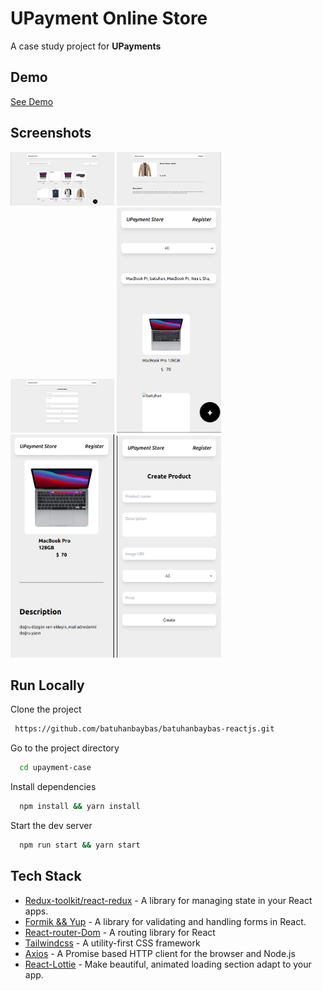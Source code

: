 #  UPayment Online Store

A case study project for **UPayments**

## Demo

[See Demo](https://batuhan-baybas-upayment-case-study.netlify.app/) 

## Screenshots

<img src="public/project_img/Upayment_store_home.png" alt="home page" width="33%" />
<img src="public/project_img/Upayment_store_detail.png" alt="detail page" width="33%">
<img src="public/project_img/Upayment_store_create.png" alt="create page" width="33%">
<img src="public/project_img/Upayment_store_home_responsive.png" alt="home page responsive" width="33%">
<img src="public/project_img/uPayment_store_detail_responsive.png" alt="detail page responsive" width="33%">
<img src="public/project_img/Upayment_store_create_responsive.png" alt="create page responsive" width="33%">

## Run Locally

Clone the project

```bash
 https://github.com/batuhanbaybas/batuhanbaybas-reactjs.git
```

Go to the project directory

```bash
  cd upayment-case
```

Install dependencies

```bash
  npm install && yarn install
```

Start the dev server

```bash
  npm run start && yarn start
```

## Tech Stack

- [Redux-toolkit/react-redux](https://redux.js.org/) - A library for managing state in your React apps.
- [Formik && Yup](https://formik.org/) - A library for validating and handling forms in React.
- [React-router-Dom](https://reactrouter.com/) - A routing library for React
- [Tailwindcss](https://tailwindcss.com/) - A utility-first CSS framework
- [Axios](https://axios-http.com/) - A Promise based HTTP client for the browser and Node.js
- [React-Lottie](https://github.com/chenqingspring/react-lottie) - Make beautiful, animated loading section adapt to your app.

